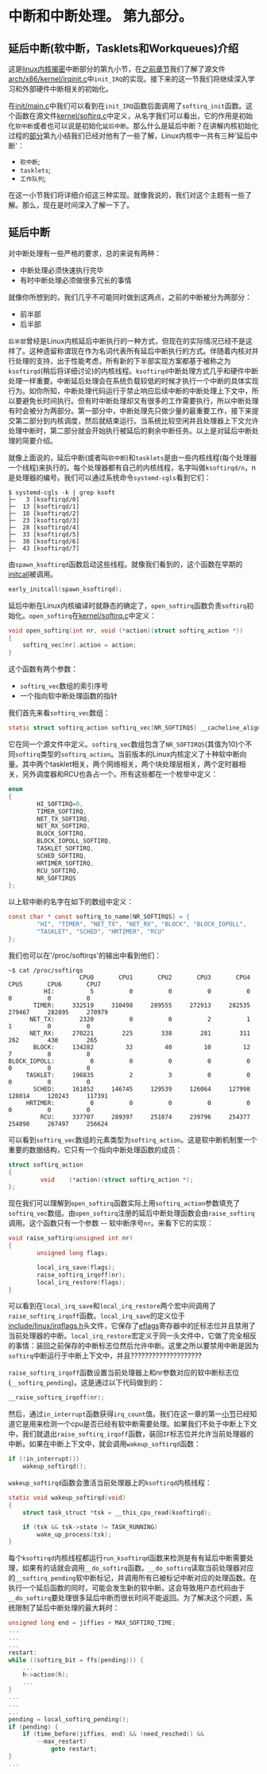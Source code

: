 中断和中断处理。 第九部分。
================================================================================

延后中断(软中断，Tasklets和Workqueues)介绍
--------------------------------------------------------------------------------

这是[linux内核揭密](https://www.gitbook.com/book/xinqiu/linux-insides-cn/details)中断部分的第九小节，在[之前章节](https://www.gitbook.com/book/xinqiu/linux-insides-cn/content/interrupts/interrupts-8.html)我们了解了源文件[arch/x86/kernel/irqinit.c](https://github.com/torvalds/linux/blob/master/arch/x86/kernel/irqinit.c)中`init_IRQ`的实现。接下来的这一节我们将继续深入学习和外部硬件中断相关的初始化。

在[init/main.c](https://github.com/torvalds/linux/blob/master/init/main.c)中我们可以看到在`init_IRQ`函数后面调用了`softirq_init`函数。这个函数在源文件[kernel/softirq.c](https://github.com/torvalds/linux/blob/master/kernel/softirq.c)中定义，从名字我们可以看出，它的作用是初始化`软中断`或者也可以说是初始化`延后中断`。那么什么是延后中断？在讲解内核初始化过程的[部分](https://www.gitbook.com/book/xinqiu/linux-insides-cn/content/Initialization/linux-initialization-9.html)第九小结我们已经对他有了一些了解，Linux内核中一共有三种'延后中断'：

* `软中断`;
* `tasklets`;
* `工作队列`;

在这一小节我们将详细介绍这三种实现。就像我说的，我们对这个主题有一些了解。那么，现在是时间深入了解一下了。

延后中断
----------------------------------------------------------------------------------

对中断处理有一些严格的要求，总的来说有两种：

* 中断处理必须快速执行完毕
* 有时中断处理必须做很多冗长的事情

就像你所想到的，我们几乎不可能同时做到这两点，之前的中断被分为两部分：

* 前半部
* 后半部

`后半部`曾经是Linux内核延后中断执行的一种方式，但现在的实际情况已经不是这样了。这种遗留称谓现在作为名词代表所有延后中断执行的方式。伴随着内核对并行处理的支持，出于性能考虑，所有新的下半部实现方案都基于被称之为`ksoftirqd`(稍后将详细讨论)的内核线程。`ksoftirqd`中断处理方式几乎和硬件中断处理一样重要。中断延后处理会在系统负载较低的时候才执行一个中断的具体实现行为。如你所知，中断处理代码运行于禁止响应后续中断的中断处理上下文中，所以要避免长时间执行。但有时中断处理却又有很多的工作需要执行，所以中断处理有时会被分为两部分。第一部分中，中断处理先只做少量的最重要工作，接下来提交第二部分到内核调度，然后就结束运行。当系统比较空闲并且处理器上下文允许处理中断时，第二部分就会开始执行被延后的剩余中断任务。以上是对延后中断处理的简要介绍。

就像上面说的，延后中断(或者叫`软中断`)和`tasklets`是由一些内核线程(每个处理器一个线程)来执行的。每个处理器都有自己的内核线程，名字叫做`ksoftirqd/n`，n是处理器的编号。我们可以通过系统命令`systemd-cgls`看到它们：

```
$ systemd-cgls -k | grep ksoft
├─   3 [ksoftirqd/0]
├─  13 [ksoftirqd/1]
├─  18 [ksoftirqd/2]
├─  23 [ksoftirqd/3]
├─  28 [ksoftirqd/4]
├─  33 [ksoftirqd/5]
├─  38 [ksoftirqd/6]
├─  43 [ksoftirqd/7]
```

由`spawn_ksoftirqd`函数启动这些线程。就像我们看到的，这个函数在早期的[initcall](http://www.compsoc.man.ac.uk/~moz/kernelnewbies/documents/initcall/index.html)被调用。

```C
early_initcall(spawn_ksoftirqd);
```

延后中断在Linux内核编译时就静态的确定了，`open_softirq`函数负责`softirq`初始化。`open_softirq`在[kernel/softirq.c](https://github.com/torvalds/linux/blob/master/kernel/softirq.c)中定义：

```C
void open_softirq(int nr, void (*action)(struct softirq_action *))
{
	softirq_vec[nr].action = action;
}
```

这个函数有两个参数：

* `softirq_vec`数组的索引序号
* 一个指向软中断处理函数的指针

我们首先来看`softirq_vec`数组：

```C
static struct softirq_action softirq_vec[NR_SOFTIRQS] __cacheline_aligned_in_smp;
```

它在同一个源文件中定义。`softirq_vec`数组包含了`NR_SOFTIRQS`(其值为10)个不同`softirq`类型的`softirq_action`。当前版本的Linux内核定义了十种软中断向量。其中两个tasklet相关，两个网络相关，两个块处理层相关，两个定时器相关，另外调度器和RCU也各占一个。所有这些都在一个枚举中定义：

```C
enum
{
        HI_SOFTIRQ=0,
        TIMER_SOFTIRQ,
        NET_TX_SOFTIRQ,
        NET_RX_SOFTIRQ,
        BLOCK_SOFTIRQ,
        BLOCK_IOPOLL_SOFTIRQ,
        TASKLET_SOFTIRQ,
        SCHED_SOFTIRQ,
        HRTIMER_SOFTIRQ,
        RCU_SOFTIRQ,
        NR_SOFTIRQS
};
```

以上软中断的名字在如下的数组中定义：

```C
const char * const softirq_to_name[NR_SOFTIRQS] = {
        "HI", "TIMER", "NET_TX", "NET_RX", "BLOCK", "BLOCK_IOPOLL",
        "TASKLET", "SCHED", "HRTIMER", "RCU"
};
```

我们也可以在'/proc/softirqs'的输出中看到他们：

```
~$ cat /proc/softirqs
                    CPU0       CPU1       CPU2       CPU3       CPU4       CPU5       CPU6       CPU7
          HI:          5          0          0          0          0          0          0          0
       TIMER:     332519     310498     289555     272913     282535     279467     282895     270979
      NET_TX:       2320          0          0          2          1          1          0          0
      NET_RX:     270221        225        338        281        311        262        430        265
       BLOCK:     134282         32         40         10         12          7          8          8
BLOCK_IOPOLL:          0          0          0          0          0          0          0          0
     TASKLET:     196835          2          3          0          0          0          0          0
       SCHED:     161852     146745     129539     126064     127998     128014     120243     117391
     HRTIMER:          0          0          0          0          0          0          0          0
         RCU:     337707     289397     251874     239796     254377     254898     267497     256624
```

可以看到`softirq_vec`数组的元素类型为`softirq_action`。这是软中断机制里一个重要的数据结构，它只有一个指向中断处理函数的成员：

```C
struct softirq_action
{
         void    (*action)(struct softirq_action *);
};
```

现在我们可以理解到`open_softirq`函数实际上用`softirq_action`参数填充了`softirq_vec`数组。由`open_softirq`注册的延后中断处理函数会由`raise_softirq`调用。这个函数只有一个参数 -- 软中断序号`nr`。来看下它的实现：

```C
void raise_softirq(unsigned int nr)
{
        unsigned long flags;

        local_irq_save(flags);
        raise_softirq_irqoff(nr);
        local_irq_restore(flags);
}
```

可以看到在`local_irq_save`和`local_irq_restore`两个宏中间调用了`raise_softirq_irqoff`函数。`local_irq_save`的定义位于[include/linux/irqflags.h](https://github.com/torvalds/linux/blob/master/include/linux/irqflags.h)头文件，它保存了[eflags](https://en.wikipedia.org/wiki/FLAGS_register)寄存器中的[IF](https://en.wikipedia.org/wiki/Interrupt_flag)标志位并且禁用了当前处理器的中断。`local_irq_restore`宏定义于同一头文件中，它做了完全相反的事情：装回之前保存的中断标志位然后允许中断。这里之所以要禁用中断是因为`softirq`中断运行于中断上下文中，并且????????????????????

`raise_softirq_irqoff`函数设置当前处理器上和nr参数对应的软中断标志位(`__softirq_pending`)。这是通过以下代码做到的：

```C
__raise_softirq_irqoff(nr);
```

然后，通过`in_interrupt`函数获得`irq_count`值。我们在这一章的第一[小节](https://www.gitbook.com/book/xinqiu/linux-insides-cn/content/interrupts/interrupts-1.html)已经知道它是用来检测一个cpu是否已经有软中断需要处理。如果我们不处于中断上下文中，我们就退出`raise_softirq_irqoff`函数，装回`IF`标志位并允许当前处理器的中断。如果在中断上下文中，就会调用`wakeup_softirqd`函数：

```C
if (!in_interrupt())
	wakeup_softirqd();
```

`wakeup_softirqd`函数会激活当前处理器上的`ksoftirqd`内核线程：

```C
static void wakeup_softirqd(void)
{
	struct task_struct *tsk = __this_cpu_read(ksoftirqd);

    if (tsk && tsk->state != TASK_RUNNING)
        wake_up_process(tsk);
}
```

每个`ksoftirqd`内核线程都运行`run_ksoftirqd`函数来检测是有有延后中断需要处理，如果有的话就会调用`__do_softirq`函数。`__do_softirq`读取当前处理器对应的`__softirq_pending`软中断标记，并调用所有已被标记中断对应的处理函数。在执行一个延后函数的同时，可能会发生新的软中断。这会导致用户态代码由于`__do_softirq`要处理很多延后中断而很长时间不能返回。为了解决这个问题，系统限制了延后中断处理的最大耗时：

```C
unsigned long end = jiffies + MAX_SOFTIRQ_TIME;
...
...
...
restart:
while ((softirq_bit = ffs(pending))) {
	...
	h->action(h);
	...
}
...
...
...
pending = local_softirq_pending();
if (pending) {
	if (time_before(jiffies, end) && !need_resched() &&
		--max_restart)
            goto restart;
}
...
```

